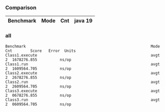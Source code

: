 <!--- ( vim: set tw=120: ) --->

### Comparison

<!--- benchmark:table:test:key=class&compare=Class1: --->

|Benchmark                                                   |Mode|Cnt|     java 19|
|------------------------------------------------------------|----|---|------------|

### all

<!--- benchmark:data:test:all:: --->
```
Benchmark                                                       Mode  Cnt        Score   Error  Units
Class1.execute                                                  avgt    2  1678276.855          ns/op
Class1.run                                                      avgt    2  1609564.705          ns/op
Class2.execute                                                  avgt    2  2678276.855          ns/op
Class2.run                                                      avgt    2  2609564.705          ns/op
Class3.execute                                                  avgt    2  0678276.855          ns/op
Class3.run                                                      avgt    2  0609564.705          ns/op
```
